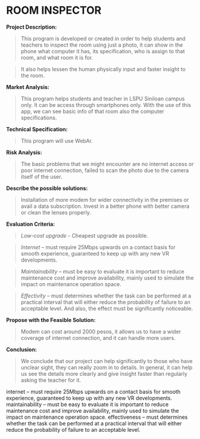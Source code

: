 # ROOM INSPECTOR

 **Project Description:**

>This program is developed or created in order to help students and teachers to inspect the room using just a photo, it can show in the phone what computer it has, its specification, who is assign to that room, and what room it is for.

>It also helps lessen the human physically input and faster insight to the room.

**Market Analysis:**

>This program helps students and teacher in LSPU Siniloan campus only. It can be access through smartphones only. With the use of this app, we can see basic info of that room also the computer specifications.

**Technical Specification:**

>This program will use WebAr.
  
**Risk Analysis:**
	
>The basic problems that we might encounter are no internet access or poor internet connection, failed to scan the photo due to the camera itself of the user.

**Describe the possible solutions:**

>Installation of more modem for wider connectivity in the premises or avail a data subscription. Invest in a better phone with better camera or clean the lenses properly.

**Evaluation Criteria:**

>*Low-cost upgrade* - Cheapest upgrade as possible.

>*Internet* – must require 25Mbps upwards on a contact basis for smooth experience, guaranteed to keep up with any new VR developments.

>*Maintainability* – must be easy to evaluate it is important to reduce maintenance cost and improve availability, mainly used to simulate the impact on maintenance operation space.

>*Effectivity* – must determines whether the task can be performed at a practical interval that will either reduce the probability of failure to an acceptable level. And also, the effect must be significantly noticeable.

**Propose with the Feasible Solution:**

>Modem can cost around 2000 pesos, it allows us to have a wider coverage of internet connection, and it can handle more users.

**Conclusion:**

>We conclude that our project can help significantly to those who have unclear sight, they can really zoom in to details. In general, it can help us see the details more clearly and give insight faster than regularly asking the teacher for it. 

internet – must require 25Mbps upwards on a contact basis for smooth experience, guaranteed to keep up with any new VR developments.
maintainability – must be easy to evaluate it is important to reduce maintenance cost and improve availability, mainly used to simulate the impact on maintenance operation space.
effectiveness – must determines whether the task can be performed at a practical interval that will either reduce the probability of failure to an acceptable level.
